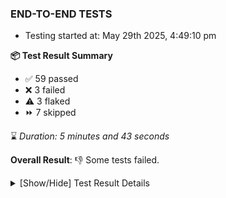 ### END-TO-END TESTS

- Testing started at: May 29th 2025, 4:49:10 pm

**📦 Test Result Summary**

- ✅ 59 passed
- ❌ 3 failed
- ⚠️ 3 flaked
- ⏩ 7 skipped

⌛ _Duration: 5 minutes and 43 seconds_

**Overall Result**: 👎 Some tests failed.



<details>
    <summary>[Show/Hide] Test Result Details</summary>
    <div markdown="1">

| Test | Browser | Test Case | Tags | Result |
| :---: | :---: | :--- | :---: | :---: |
| 1 | chromium-meshery-provider | Search a Model and Export it |  | ❌ |
| 2 | chromium-meshery-provider | Import a Model via File Import |  | ➖ |
| 3 | chromium-meshery-provider | Import a Model via Url Import |  | ➖ |
| 4 | chromium-meshery-provider | Import a Model via CSV Import |  | ➖ |
| 5 | chromium-meshery-provider | Add a cluster connection by uploading kubeconfig file | unstable | ⚠️ |
| 6 | chromium-meshery-provider | Transition to disconnected state and then back to connected state | unstable | ⚠️ |
| 7 | chromium-meshery-provider | Transition to ignored state and then back to connected state | unstable | ⚠️ |
| 8 | chromium-meshery-provider | Transition to not found state and then back to connected state | unstable | ⚠️ |
| 9 | chromium-meshery-provider | Delete Kubernetes cluster connections | unstable | ⚠️ |
| 10 | chromium-meshery-provider | Ping Istio Adapter | unstable | ⚠️ |
| 11 | chromium-local-provider | Add a cluster connection by uploading kubeconfig file | unstable | ⚠️ |
| 12 | chromium-local-provider | Transition to disconnected state and then back to connected state | unstable | ⚠️ |
| 13 | chromium-local-provider | Transition to ignored state and then back to connected state | unstable | ⚠️ |
| 14 | chromium-local-provider | Transition to not found state and then back to connected state | unstable | ⚠️ |
| 15 | chromium-local-provider | Delete Kubernetes cluster connections | unstable | ⚠️ |
| 16 | chromium-local-provider | Search a Model and Export it |  | ❌ |
| 17 | chromium-local-provider | Import a Model via File Import |  | ➖ |
| 18 | chromium-local-provider | Import a Model via Url Import |  | ➖ |
| 19 | chromium-local-provider | Import a Model via CSV Import |  | ➖ |
| 20 | chromium-local-provider | Compare test of a performance profile with load generator &quot;fortio&quot; and service mesh &quot;None&quot; |  | ❌ |
| 21 | chromium-local-provider | Delete a performance profile with load generator &quot;fortio&quot; and service mesh &quot;None&quot; |  | ➖ |

</div>
</details>


<!-- To see the full report, please visit our CI/CD pipeline with reporter. -->